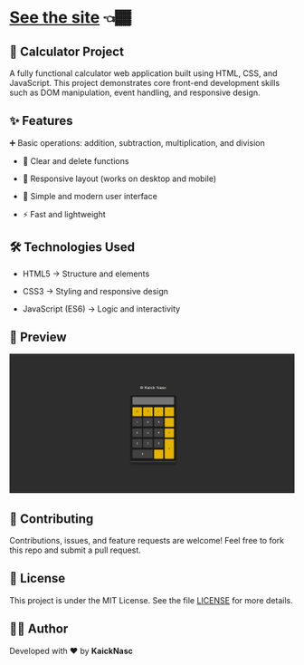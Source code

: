 <h1><a href="https://kaicknasc.github.io/Calculator-js/">See the site</a> 👈🏾</h1>

 ## 🧮 Calculator Project

A fully functional calculator web application built using HTML, CSS, and JavaScript.
This project demonstrates core front-end development skills such as DOM manipulation, event handling, and responsive design.

 ## ✨ Features

➕ Basic operations: addition, subtraction, multiplication, and division

 - 🧹 Clear and delete functions

 - 📱 Responsive layout (works on desktop and mobile)

 - 🎨 Simple and modern user interface

 - ⚡ Fast and lightweight

 ## 🛠️ Technologies Used

 - HTML5 → Structure and elements

 - CSS3 → Styling and responsive design

 - JavaScript (ES6) → Logic and interactivity

 ## 📸 Preview

 ![Calculator Preview](img/calculator.png)


 ## 🤝 Contributing

Contributions, issues, and feature requests are welcome!
Feel free to fork this repo and submit a pull request.

 ## 📜 License

 This project is under the MIT License. See the file [LICENSE](https://mit-license.org/) for more details.


 ## 👨‍💻 Author

Developed with ❤️ by **KaickNasc**